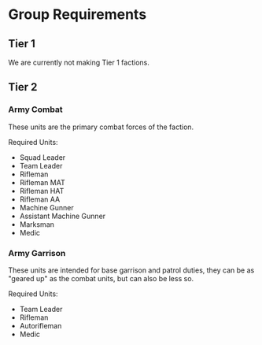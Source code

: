 # Group Requirements

## Tier 1

We are currently not making Tier 1 factions.

## Tier 2

### Army Combat

These units are the primary combat forces of the faction.

Required Units:

- Squad Leader
- Team Leader
- Rifleman
- Rifleman MAT
- Rifleman HAT
- Rifleman AA
- Machine Gunner
- Assistant Machine Gunner
- Marksman
- Medic

### Army Garrison

These units are intended for base garrison and patrol duties, they can be as "geared up" as the combat units, but can also be less so.

Required Units:

- Team Leader
- Rifleman
- Autorifleman
- Medic

